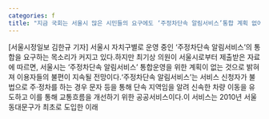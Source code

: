 ```yaml
---
categories: f
title: "지금 국회는 서울시 많은 시민들의 요구에도 ‘주정차단속 알림서비스’통합 계획 없어"
---
```

[서울시정일보 김한규 기자] 서울시 자치구별로 운영 중인 ‘주정차단속 알림서비스’의 통합을 요구하는 목소리가 커지고 있다.하지만 최기상 의원이 서울시로부터 제출받은 자료에 따르면, 서울시는 ‘주정차단속 알림서비스’ 통합운영을 위한 계획이 없는 것으로 밝혀져 이용자들의 불편이 지속될 전망이다.‘주정차단속 알림서비스’는 서비스 신청자가 불법으로 주·정차를 하는 경우 문자 등을 통해 단속 지역임을 알려 신속한 차량 이동을 유도하고 이를 통해 교통흐름을 개선하기 위한 공공서비스이다.이 서비스는 2010년 서울 동대문구가 최초로 도입한 이래